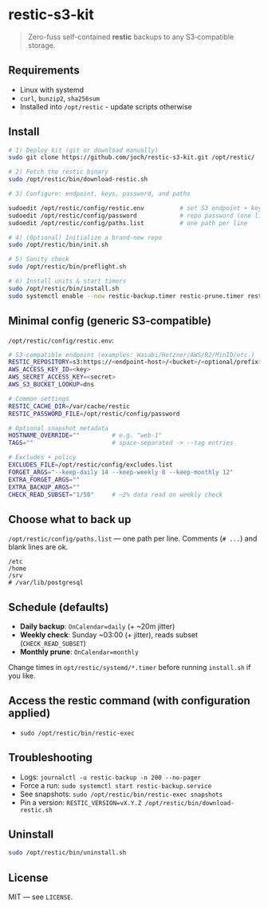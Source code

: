# restic-s3-kit

> Zero-fuss self-contained **restic** backups to any S3‑compatible storage.

## Requirements
- Linux with systemd
- `curl`, `bunzip2`, `sha256sum`
- Installed into `/opt/restic` - update scripts otherwise

## Install
```bash
# 1) Deploy kit (git or download manually)
sudo git clone https://github.com/joch/restic-s3-kit.git /opt/restic/

# 2) Fetch the restic binary
sudo /opt/restic/bin/download-restic.sh

# 3) Configure: endpoint, keys, password, and paths

sudoedit /opt/restic/config/restic.env          # set S3 endpoint + keys
sudoedit /opt/restic/config/password            # repo password (one line, mode 0600)
sudoedit /opt/restic/config/paths.list          # one path per line

# 4) (Optional) Initialize a brand-new repo
sudo /opt/restic/bin/init.sh

# 5) Sanity check
sudo /opt/restic/bin/preflight.sh

# 6) Install units & start timers
sudo /opt/restic/bin/install.sh
sudo systemctl enable --now restic-backup.timer restic-prune.timer restic-check.timer
```

## Minimal config (generic S3‑compatible)
`/opt/restic/config/restic.env`:
```bash
# S3-compatible endpoint (examples: Wasabi/Hetzner/AWS/R2/MinIO/etc.)
RESTIC_REPOSITORY=s3:https://<endpoint-host>/<bucket>/<optional/prefix>
AWS_ACCESS_KEY_ID=<key>
AWS_SECRET_ACCESS_KEY=<secret>
AWS_S3_BUCKET_LOOKUP=dns

# Common settings
RESTIC_CACHE_DIR=/var/cache/restic
RESTIC_PASSWORD_FILE=/opt/restic/config/password

# Optional snapshot metadata
HOSTNAME_OVERRIDE=""         # e.g. "web-1"
TAGS=""                      # space-separated -> --tag entries

# Excludes + policy
EXCLUDES_FILE=/opt/restic/config/excludes.list
FORGET_ARGS="--keep-daily 14 --keep-weekly 8 --keep-monthly 12"
EXTRA_FORGET_ARGS=""
EXTRA_BACKUP_ARGS=""
CHECK_READ_SUBSET="1/50"     # ~2% data read on weekly check
```

## Choose what to back up
`/opt/restic/config/paths.list` — one path per line. Comments (`# ...`) and blank lines are ok.
```
/etc
/home
/srv
# /var/lib/postgresql
```

## Schedule (defaults)
- **Daily backup**: `OnCalendar=daily` (+ ~20m jitter)  
- **Weekly check**: Sunday ~03:00 (+ jitter), reads subset (`CHECK_READ_SUBSET`)  
- **Monthly prune**: `OnCalendar=monthly`

Change times in `opt/restic/systemd/*.timer` before running `install.sh` if you like.

## Access the restic command (with configuration applied)
- `sudo /opt/restic/bin/restic-exec`

## Troubleshooting
- Logs: `journalctl -u restic-backup -n 200 --no-pager`
- Force a run: `sudo systemctl start restic-backup.service`
- See snapshots: `sudo /opt/restic/bin/restic-exec snapshots`
- Pin a version: `RESTIC_VERSION=vX.Y.Z /opt/restic/bin/download-restic.sh`

## Uninstall
```bash
sudo /opt/restic/bin/uninstall.sh
```

## License
MIT — see `LICENSE`.
